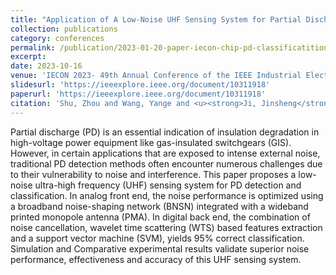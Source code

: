 ```yaml
---
title: "Application of A Low-Noise UHF Sensing System for Partial Discharge Diagnostic in Power Networks"
collection: publications
category: conferences
permalink: /publication/2023-01-20-paper-iecon-chip-pd-classificatition
excerpt:
date: 2023-10-16
venue: 'IECON 2023- 49th Annual Conference of the IEEE Industrial Electronics Society'
slidesurl: 'https://ieeexplore.ieee.org/document/10311918'
paperurl: 'https://ieeexplore.ieee.org/document/10311918'
citation: 'Shu, Zhou and Wang, Yange and <u><strong>Ji, Jinsheng</strong></u> and Lu, Mingshan and Jiang, Guanlin and Wang, Wensong and Li, Hongqun and Zheng, Yuanjin, "Application of A Low-Noise UHF Sensing System for Partial Discharge Diagnostic in Power Networks," IECON 2023- 49th Annual Conference of the IEEE Industrial Electronics Society, Singapore, Singapore, 2023, pp. 1-5, doi: 10.1109/IECON51785.2023.10311918.'
---
```

Partial discharge (PD) is an essential indication of insulation degradation in high-voltage power equipment like gas-insulated switchgears (GIS). However, in certain applications that are exposed to intense external noise, traditional PD detection methods often encounter numerous challenges due to their vulnerability to noise and interference. This paper proposes a low-noise ultra-high frequency (UHF) sensing system for PD detection and classification. In analog front end, the noise performance is optimized using a broadband noise-shaping network (BNSN) integrated with a wideband printed monopole antenna (PMA). In digital back end, the combination of noise cancellation, wavelet time scattering (WTS) based features extraction and a support vector machine (SVM), yields 95% correct classification. Simulation and Comparative experimental results validate superior noise performance, effectiveness and accuracy of this UHF sensing system.
